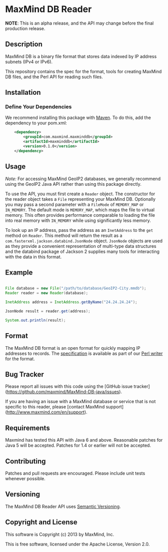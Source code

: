 # MaxMind DB Reader #

**NOTE**: This is an alpha release, and the API may change before the final
production release.

## Description ##

MaxMind DB is a binary file format that stores data indexed by IP address
subnets (IPv4 or IPv6).

This repository contains the spec for the format, tools for creating MaxMind
DB files, and the Perl API for reading such files.


## Installation ##

### Define Your Dependencies ###

We recommend installing this package with [Maven](http://maven.apache.org/).
To do this, add the dependency to your pom.xml:

```xml
    <dependency>
        <groupId>com.maxmind.maxminddb</groupId>
        <artifactId>maxminddb</artifactId>
        <version>0.1.0</version>
    </dependency>
```

## Usage ##

*Note:* For accessing MaxMind GeoIP2 databases, we generally recommend
using the GeoIP2 Java API rather than using this package directly.

To use the API, you must first create a `Reader` object. The constructor
for the reader object takes a `File` representing your MaxMind DB. Optionally
you may pass a second parameter with a `FileMode` of `MEMORY_MAP` or
`IN_MEMORY`. The default mode is `MEMORY_MAP`, which maps the file to virtual
memory. This often provides performance comparable to loading the file into
real memory with `IN_MEMORY` while using significantly less memory.

To look up an IP address, pass the address as an `InetAddress` to the `get`
method on `Reader`. This method will return the result as a
`com.fasterxml.jackson.databind.JsonNode` object. `JsonNode` objects are
used as they provide a convenient representation of multi-type data
structures and the databind package of Jackson 2 supplies many tools for
interacting with the data in this format.

## Example ##

```java

File database = new File("/path/to/database/GeoIP2-City.mmdb");
Reader reader = new Reader(database);

InetAddress address = InetAddress.getByName("24.24.24.24");

JsonNode result = reader.get(address);

System.out.println(result);

```
## Format ##

The MaxMind DB format is an open format for quickly mapping IP addresses
to records. The [specification](https://github.com/maxmind/MaxMind-DB-perl/blob/master/docs/MaxMind-IPDB-spec.md) is available as part of our
[Perl writer](https://github.com/maxmind/MaxMind-DB-perl) for the format.

## Bug Tracker ##

Please report all issues with this code using the [GitHub issue tracker]
(https://github.com/maxmind/MaxMind-DB-java/issues).

If you are having an issue with a MaxMind database or service that is not
specific to this reader, please [contact MaxMind support]
(http://www.maxmind.com/en/support).

## Requirements  ##

Maxmind has tested this API with Java 6 and above. Reasonable patches
for Java 5 will be accepted. Patches for 1.4 or earlier will not be
accepted.

## Contributing ##

Patches and pull requests are encouraged. Please include unit tests whenever
possible.

## Versioning ##

The MaxMind DB Reader API uses [Semantic Versioning](http://semver.org/).

## Copyright and License ##

This software is Copyright (c) 2013 by MaxMind, Inc.

This is free software, licensed under the Apache License, Version 2.0.
